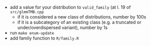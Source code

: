 - add a value for your distribution to `valid_family` (at l. 19 of `src/glmmTMB.cpp`
   - if it is considered a new class of distributions, number by 100s
   - if it is a subcategory of an existing class (e.g. a truncated or under/overdispersed variant), number by 1s
- run `make enum-update`
- add family function to `R/family.R`
   
